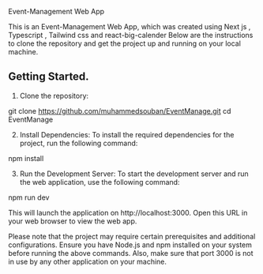 Event-Management Web App

This is an Event-Management Web App, which was created using Next js , Typescript , Tailwind css and react-big-calender 
Below are the instructions to clone the repository and get the project up and running on your local machine.

## Getting Started.

1. Clone the repository:

git clone https://github.com/muhammedsouban/EventManage.git
cd EventManage

2. Install Dependencies:
To install the required dependencies for the project, run the following command:

npm install

3. Run the Development Server:
To start the development server and run the web application, use the following command:

npm run dev


This will launch the application on http://localhost:3000. Open this URL in your web browser to view the web app.

Please note that the project may require certain prerequisites and additional configurations. Ensure you have Node.js and npm installed on your system before running the above commands. Also, make sure that port 3000 is not in use by any other application on your machine.
